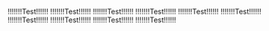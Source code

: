 !!!!!!!Test!!!!!!
!!!!!!!Test!!!!!!
!!!!!!!Test!!!!!!
!!!!!!!Test!!!!!!
!!!!!!!Test!!!!!!
!!!!!!!Test!!!!!!
!!!!!!!Test!!!!!!
!!!!!!!Test!!!!!!
!!!!!!!Test!!!!!!
!!!!!!!Test!!!!!!